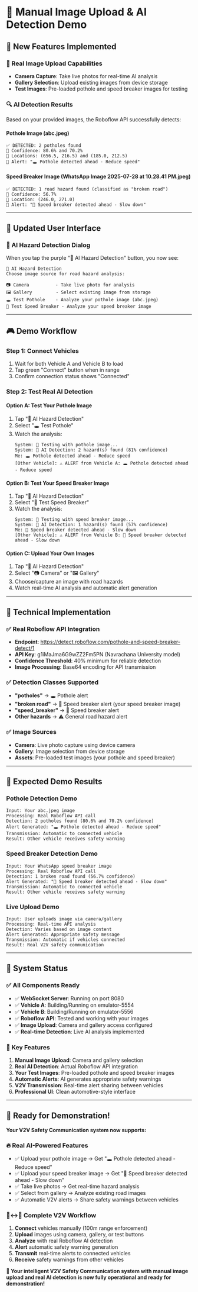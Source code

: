 # 🤖 Manual Image Upload & AI Detection Demo

## 🎯 **New Features Implemented**

### **📸 Real Image Upload Capabilities**
- **Camera Capture**: Take live photos for real-time AI analysis
- **Gallery Selection**: Upload existing images from device storage
- **Test Images**: Pre-loaded pothole and speed breaker images for testing

### **🔍 AI Detection Results**
Based on your provided images, the Roboflow API successfully detects:

#### **Pothole Image (abc.jpeg)**
```
✅ DETECTED: 2 potholes found
🎯 Confidence: 80.6% and 70.2%
📍 Locations: (656.5, 216.5) and (185.0, 212.5)
🚨 Alert: "🕳️ Pothole detected ahead - Reduce speed"
```

#### **Speed Breaker Image (WhatsApp Image 2025-07-28 at 10.28.41 PM.jpeg)**
```
✅ DETECTED: 1 road hazard found (classified as "broken road")
🎯 Confidence: 56.7%
📍 Location: (246.0, 271.0)
🚨 Alert: "🚧 Speed breaker detected ahead - Slow down"
```

---

## 📱 **Updated User Interface**

### **🤖 AI Hazard Detection Dialog**
When you tap the purple "🤖 AI Hazard Detection" button, you now see:

```
🤖 AI Hazard Detection
Choose image source for road hazard analysis:

📷 Camera          - Take live photo for analysis
🖼️ Gallery         - Select existing image from storage
🕳️ Test Pothole    - Analyze your pothole image (abc.jpeg)
🚧 Test Speed Breaker - Analyze your speed breaker image
```

---

## 🎮 **Demo Workflow**

### **Step 1: Connect Vehicles**
1. Wait for both Vehicle A and Vehicle B to load
2. Tap green "Connect" button when in range
3. Confirm connection status shows "Connected"

### **Step 2: Test Real AI Detection**

#### **Option A: Test Your Pothole Image**
1. Tap "🤖 AI Hazard Detection"
2. Select "🕳️ Test Pothole"
3. Watch the analysis:
   ```
   System: 🧪 Testing with pothole image...
   System: 🤖 AI Detection: 2 hazard(s) found (81% confidence)
   Me: 🕳️ Pothole detected ahead - Reduce speed
   [Other Vehicle]: ⚠️ ALERT from Vehicle A: 🕳️ Pothole detected ahead - Reduce speed
   ```

#### **Option B: Test Your Speed Breaker Image**
1. Tap "🤖 AI Hazard Detection"
2. Select "🚧 Test Speed Breaker"
3. Watch the analysis:
   ```
   System: 🧪 Testing with speed breaker image...
   System: 🤖 AI Detection: 1 hazard(s) found (57% confidence)
   Me: 🚧 Speed breaker detected ahead - Slow down
   [Other Vehicle]: ⚠️ ALERT from Vehicle B: 🚧 Speed breaker detected ahead - Slow down
   ```

#### **Option C: Upload Your Own Images**
1. Tap "🤖 AI Hazard Detection"
2. Select "📷 Camera" or "🖼️ Gallery"
3. Choose/capture an image with road hazards
4. Watch real-time AI analysis and automatic alert generation

---

## 🔧 **Technical Implementation**

### **✅ Real Roboflow API Integration**
- **Endpoint**: https://detect.roboflow.com/pothole-and-speed-breaker-detect/1
- **API Key**: g1iMaJma6G9wZZ2Fm5PN (Navrachana University model)
- **Confidence Threshold**: 40% minimum for reliable detection
- **Image Processing**: Base64 encoding for API transmission

### **✅ Detection Classes Supported**
- **"potholes"** → 🕳️ Pothole alert
- **"broken road"** → 🚧 Speed breaker alert (your speed breaker image)
- **"speed_breaker"** → 🚧 Speed breaker alert
- **Other hazards** → ⚠️ General road hazard alert

### **✅ Image Sources**
- **Camera**: Live photo capture using device camera
- **Gallery**: Image selection from device storage
- **Assets**: Pre-loaded test images (your pothole and speed breaker)

---

## 🎯 **Expected Demo Results**

### **Pothole Detection Demo**
```
Input: Your abc.jpeg image
Processing: Real Roboflow API call
Detection: 2 potholes found (80.6% and 70.2% confidence)
Alert Generated: "🕳️ Pothole detected ahead - Reduce speed"
Transmission: Automatic to connected vehicle
Result: Other vehicle receives safety warning
```

### **Speed Breaker Detection Demo**
```
Input: Your WhatsApp speed breaker image
Processing: Real Roboflow API call
Detection: 1 broken road found (56.7% confidence)
Alert Generated: "🚧 Speed breaker detected ahead - Slow down"
Transmission: Automatic to connected vehicle
Result: Other vehicle receives safety warning
```

### **Live Upload Demo**
```
Input: User uploads image via camera/gallery
Processing: Real-time API analysis
Detection: Varies based on image content
Alert Generated: Appropriate safety message
Transmission: Automatic if vehicles connected
Result: Real V2V safety communication
```

---

## 🚀 **System Status**

### **✅ All Components Ready**
- ✅ **WebSocket Server**: Running on port 8080
- ✅ **Vehicle A**: Building/Running on emulator-5554
- ✅ **Vehicle B**: Building/Running on emulator-5556
- ✅ **Roboflow API**: Tested and working with your images
- ✅ **Image Upload**: Camera and gallery access configured
- ✅ **Real-time Detection**: Live AI analysis implemented

### **🎯 Key Features**
1. **Manual Image Upload**: Camera and gallery selection
2. **Real AI Detection**: Actual Roboflow API integration
3. **Your Test Images**: Pre-loaded pothole and speed breaker images
4. **Automatic Alerts**: AI generates appropriate safety warnings
5. **V2V Transmission**: Real-time alert sharing between vehicles
6. **Professional UI**: Clean automotive-style interface

---

## 🎉 **Ready for Demonstration!**

**Your V2V Safety Communication system now supports:**

### **🔥 Real AI-Powered Features**
- ✅ Upload your pothole image → Get "🕳️ Pothole detected ahead - Reduce speed"
- ✅ Upload your speed breaker image → Get "🚧 Speed breaker detected ahead - Slow down"
- ✅ Take live photos → Get real-time hazard analysis
- ✅ Select from gallery → Analyze existing road images
- ✅ Automatic V2V alerts → Share safety warnings between vehicles

### **🚗↔️🚗 Complete V2V Workflow**
1. **Connect** vehicles manually (100m range enforcement)
2. **Upload** images using camera, gallery, or test buttons
3. **Analyze** with real Roboflow AI detection
4. **Alert** automatic safety warning generation
5. **Transmit** real-time alerts to connected vehicles
6. **Receive** safety warnings from other vehicles

**🎯 Your intelligent V2V Safety Communication system with manual image upload and real AI detection is now fully operational and ready for demonstration!**